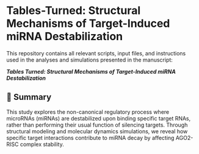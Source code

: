 # Tables-Turned: Structural Mechanisms of Target-Induced miRNA Destabilization

This repository contains all relevant scripts, input files, and instructions used in the analyses and simulations presented in the manuscript:

**_Tables Turned: Structural Mechanisms of Target-Induced miRNA Destabilization_**

## 📄 Summary

This study explores the non-canonical regulatory process where microRNAs (miRNAs) are destabilized upon binding specific target RNAs, rather than performing their usual function of silencing targets. Through structural modeling and molecular dynamics simulations, we reveal how specific target interactions contribute to miRNA decay by affecting AGO2-RISC complex stability.
